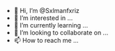 - 👋 Hi, I’m @Sxlmanfxriz
- 👀 I’m interested in ...
- 🌱 I’m currently learning ...
- 💞️ I’m looking to collaborate on ...
- 📫 How to reach me ...

<!---
Sxlmanfxriz/Sxlmanfxriz is a ✨ special ✨ repository because its `README.md` (this file) appears on your GitHub profile.
You can click the Preview link to take a look at your changes.
--->
